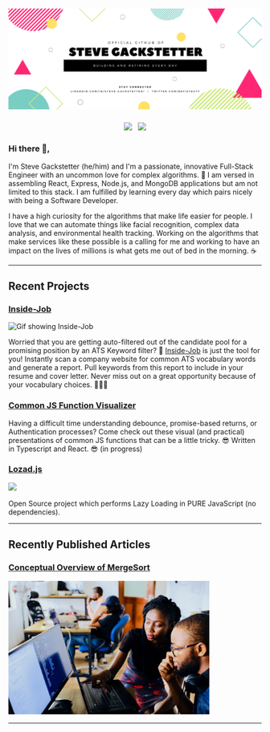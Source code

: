 # [![Steve Gackstetter header](https://raw.githubusercontent.com/stevehackreactor/stevehackreactor/main/icon/Header.png)](https://www.linkedin.com/in/steve-gackstetter/)

<p align='center'>
<a href="https://twitter.com/Befisteg77"><img height="30" src="https://github.com/WaylonWalker/WaylonWalker/blob/main/icon/twitter.png?raw=true"></a>&nbsp;&nbsp;
<a href="https://www.linkedin.com/in/steve-gackstetter/"><img height="30" src="https://github.com/WaylonWalker/WaylonWalker/blob/main/icon/linkedin.png?raw=true"></a>
</p>

### Hi there 👋,

I'm Steve Gackstetter (he/him) and I'm a passionate, innovative Full-Stack Engineer with an uncommon love for complex algorithms. 🚀 I am versed in assembling React, Express, Node.js, and MongoDB applications but am not limited to this stack. I am fulfilled by learning every day which pairs nicely with being a Software Developer.

I have a high curiosity for the algorithms that make life easier for people. I love that we can automate things like facial recognition, complex data analysis, and environmental health tracking. Working on the algorithms that make services like these possible is a calling for me and working to have an impact on the lives of millions is what gets me out of bed in the morning. ☕

---

## Recent Projects

### [Inside-Job](https://github.com/stevehackreactor/Inside-Job)

![Gif showing Inside-Job](https://thumbs.gfycat.com/SphericalHoarseGangesdolphin-size_restricted.gif)

Worried that you are getting auto-filtered out of the candidate pool for a promising position by an ATS Keyword filter? 🤖 [Inside-Job](https://github.com/stevehackreactor/Inside-Job) is just the tool for you! Instantly scan a company website for common ATS vocabulary words and generate a report. Pull keywords from this report to include in your resume and cover letter. Never miss out on a great opportunity because of your vocabulary choices. 🎉🎉🎉

### [Common JS Function Visualizer](https://github.com/stevehackreactor/function-visualizer)

Having a difficult time understanding debounce, promise-based returns, or Authentication processes? Come check out these visual (and practical) presentations of common JS functions that can be a little tricky. 😎 Written in Typescript and React. 😎 (in progress)

### [Lozad.js](https://github.com/ApoorvSaxena/lozad.js/)
<a href='https://github.com/ApoorvSaxena/lozad.js/'>
  <img src="https://raw.githubusercontent.com/stevehackreactor/stevehackreactor/main/icon/lozad-banner" width="300px">
</a>

Open Source project which performs Lazy Loading in PURE JavaScript (no dependencies).

---

## Recently Published Articles

### [Conceptual Overview of MergeSort](https://steve-gackstetter.medium.com/conceptual-overview-of-merge-sort-3800fb19fab)

<a href='https://steve-gackstetter.medium.com/conceptual-overview-of-merge-sort-3800fb19fab'>
  <img src="https://raw.githubusercontent.com/stevehackreactor/stevehackreactor/main/icon/medium-prev.jpeg" width="400px">
</a>

---

<!--
**stevehackreactor/stevehackreactor** is a ✨ _special_ ✨ repository because its `README.md` (this file) appears on your GitHub profile.

Here are some ideas to get you started:

- 🔭 I’m currently working on ...
- 🌱 I’m currently learning ...
- 👯 I’m looking to collaborate on ...
- 🤔 I’m looking for help with ...
- 💬 Ask me about ...
- 📫 How to reach me: ...
- 😄 Pronouns: ...
- ⚡ Fun fact: ...

https://gfycat.com/joyfulbriskandeancondor
-->
